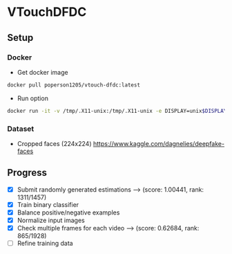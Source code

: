 # VTouchDFDC

## Setup

### Docker
- Get docker image
```bash
docker pull poperson1205/vtouch-dfdc:latest
```
- Run option
```bash
docker run -it -v /tmp/.X11-unix:/tmp/.X11-unix -e DISPLAY=unix$DISPLAY --gpus all --name vtouch-dfdc poperson1205/vtouch-dfdc:latest
```

### Dataset
- Cropped faces (224x224)
<https://www.kaggle.com/dagnelies/deepfake-faces>

## Progress
- [x] Submit randomly generated estimations --> (score: 1.00441, rank: 1311/1457)
- [x] Train binary classifier
- [x] Balance positive/negative examples
- [x] Normalize input images
- [x] Check multiple frames for each video --> (score: 0.62684, rank: 865/1928)
- [ ] Refine training data
